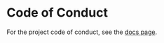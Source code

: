 # Code of Conduct

For the project code of conduct, see the
[docs page](https://pyrolite.readthedocs.io/en/master/dev/conduct.html).
